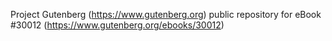 Project Gutenberg (https://www.gutenberg.org) public repository for eBook #30012 (https://www.gutenberg.org/ebooks/30012)
